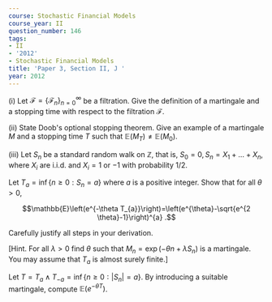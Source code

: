 ```yaml
---
course: Stochastic Financial Models
course_year: II
question_number: 146
tags:
- II
- '2012'
- Stochastic Financial Models
title: 'Paper 3, Section II, J '
year: 2012
---
```




(i) Let $\mathcal{F}=\left\{\mathcal{F}_{n}\right\}_{n=0}^{\infty}$ be a filtration. Give the definition of a martingale and a stopping time with respect to the filtration $\mathcal{F}$.

(ii) State Doob's optional stopping theorem. Give an example of a martingale $M$ and a stopping time $T$ such that $\mathbb{E}\left(M_{T}\right) \neq \mathbb{E}\left(M_{0}\right)$.

(iii) Let $S_{n}$ be a standard random walk on $\mathbb{Z}$, that is, $S_{0}=0, S_{n}=X_{1}+\ldots+X_{n}$, where $X_{i}$ are i.i.d. and $X_{i}=1$ or $-1$ with probability $1 / 2$.

Let $T_{a}=\inf \left\{n \geqslant 0: S_{n}=a\right\}$ where $a$ is a positive integer. Show that for all $\theta>0$,

$$\mathbb{E}\left(e^{-\theta T_{a}}\right)=\left(e^{\theta}-\sqrt{e^{2 \theta}-1}\right)^{a} .$$

Carefully justify all steps in your derivation.

[Hint. For all $\lambda>0$ find $\theta$ such that $M_{n}=\exp \left(-\theta n+\lambda S_{n}\right)$ is a martingale. You may assume that $T_{a}$ is almost surely finite.]

Let $T=T_{a} \wedge T_{-a}=\inf \left\{n \geqslant 0:\left|S_{n}\right|=a\right\}$. By introducing a suitable martingale, compute $\mathbb{E}\left(e^{-\theta T}\right)$.